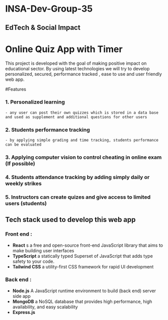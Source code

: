 # INSA-Dev-Group-35
## EdTech & Social Impact
# Online Quiz App with Timer 

This project is developed with the goal of making positive impact on educational sector. By using latest technologies we will try to develop personalized, secured, performance tracked , ease to use and user friendly web app. 

#Features 
### 1. Personalized learning 
	- any user can post their own quizzes which is stored in a data base and used as supplement and additional questions for other users

### 2. Students performance tracking 
	- by applying simple grading and time tracking, students performance can be evaluated 

### 3. Applying computer vision to control cheating in online exam (If possible)

### 4. Students attendance tracking  by adding simply daily or weekly strikes 
### 5. Instructors can create quizes and give access to limited users (students)

## Tech stack used to develop this web app
### Front end : 
* **React** s a free and open-source front-end JavaScript library that aims to make building user interfaces
* **TypeScript** a statically typed Superset of JavaScript that adds type safety to your code.
* **Tailwind CSS** a utility-first CSS framework for rapid UI development

### Back end : 
* **Node.js** A JavaScript runtime environment to build (back end) server side app 
* **MongoDB** a NoSQL database that provides high performance, high availability, and easy scalability
* **Express.js**

